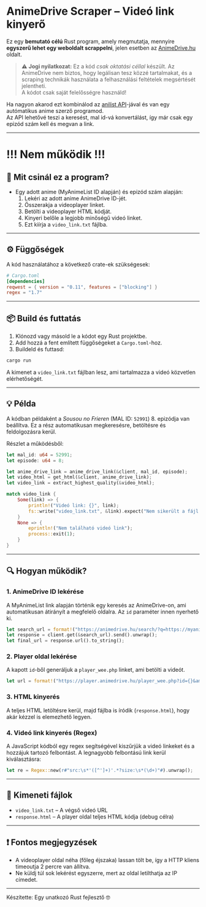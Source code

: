 # AnimeDrive Scraper – Videó link kinyerő

Ez egy **bemutató célú** Rust program, amely megmutatja, mennyire **egyszerű lehet egy weboldalt scrappelni**, jelen esetben az [AnimeDrive.hu](https://animedrive.hu/) oldalt.

> ⚠️ **Jogi nyilatkozat:** Ez a kód *csak oktatási céllal* készült. Az AnimeDrive nem biztos, hogy legálisan tesz közzé tartalmakat, és a scraping technikák használata a felhasználási feltételek megsértését jelentheti.  
> A kódot csak saját felelősségre használd!

Ha nagyon akarod ezt kombinálod az [anilist API](https://docs.anilist.co)-jával és van egy autómatikus anime szerző programod.  
Az API lehetővé teszi a keresést, mal id-vá konvertálást, így már csak egy epizód szám kell és megvan a link.

---

# !!! Nem működik !!!

## 🧠 Mit csinál ez a program?

- Egy adott anime (MyAnimeList ID alapján) és epizód szám alapján:
  1. Lekéri az adott anime AnimeDrive ID-jét.
  2. Összerakja a videoplayer linket.
  3. Betölti a videoplayer HTML kódját.
  4. Kinyeri belőle a legjobb minőségű videó linket.
  5. Ezt kiírja a `video_link.txt` fájlba.

---

## ⚙️ Függőségek

A kód használatához a következő crate-ek szükségesek:

```toml
# Cargo.toml
[dependencies]
reqwest = { version = "0.11", features = ["blocking"] }
regex = "1.7"
```

---

## 📦 Build és futtatás

1. Klónozd vagy másold le a kódot egy Rust projektbe.
2. Add hozzá a fent említett függőségeket a `Cargo.toml`-hoz.
3. Buildeld és futtasd:

```bash
cargo run
```

A kimenet a `video_link.txt` fájlban lesz, ami tartalmazza a videó közvetlen elérhetőségét.

---

## 💡 Példa

A kódban példaként a *Sousou no Frieren* (MAL ID: `52991`) 8. epizódja van beállítva. Ez a rész automatikusan megkeresésre, betöltésre és feldolgozásra kerül.

Részlet a működésből:

```rust
let mal_id: u64 = 52991;
let episode: u64 = 8;

let anime_drive_link = anime_drive_link(&client, mal_id, episode);
let video_html = get_html(&client, anime_drive_link);
let video_link = extract_highest_quality(&video_html);

match video_link {
    Some(link) => {
        println!("Videó link: {}", link);
        fs::write("video_link.txt", &link).expect("Nem sikerült a fájl írása");
    }
    None => {
        eprintln!("Nem található videó link");
        process::exit(1);
    }
}
```

---

## 🔍 Hogyan működik?

### 1. AnimeDrive ID lekérése

A MyAnimeList link alapján történik egy keresés az AnimeDrive-on, ami automatikusan átirányít a megfelelő oldalra. Az `id` paraméter innen nyerhető ki.

```rust
let search_url = format!("https://animedrive.hu/search/?q=https://myanimelist.net/anime/{}", mal_id);
let response = client.get(&search_url).send().unwrap();
let final_url = response.url().to_string();
```

### 2. Player oldal lekérése

A kapott `id`-ből generáljuk a `player_wee.php` linket, ami betölti a videót.

```rust
let url = format!("https://player.animedrive.hu/player_wee.php?id={}&amp;ep={}", id, episode);
```

### 3. HTML kinyerés

A teljes HTML letöltésre kerül, majd fájlba is íródik (`response.html`), hogy akár kézzel is elemezhető legyen.

### 4. Videó link kinyerés (Regex)

A JavaScript kódból egy regex segítségével kiszűrjük a videó linkeket és a hozzájuk tartozó felbontást. A legnagyobb felbontású link kerül kiválasztásra:

```rust
let re = Regex::new(r#"src:\s*'([^']+)'.*?size:\s*(\d+)"#).unwrap();
```

---

## 📁 Kimeneti fájlok

- `video_link.txt` – A végső videó URL
- `response.html` – A player oldal teljes HTML kódja (debug célra)

---

## ❗ Fontos megjegyzések

- A videoplayer oldal néha (főleg éjszaka) lassan tölt be, így a HTTP kliens timeoutja 2 percre van állítva.
- Ne küldj túl sok lekérést egyszerre, mert az oldal letilthatja az IP címedet.

---

Készítette: Egy unatkozó Rust fejlesztő 🤓
